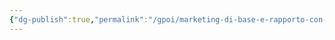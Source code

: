 ```yaml
---
{"dg-publish":true,"permalink":"/gpoi/marketing-di-base-e-rapporto-con-i-fornitori-outsourcing/","dgPassFrontmatter":true,"created":"2024-12-31T14:06:28.592+01:00","updated":"2024-12-31T14:30:12.757+01:00"}
---
```


